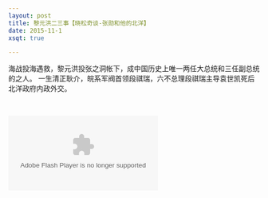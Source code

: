 ```yaml
---
layout: post
title: 黎元洪二三事【晓松奇谈-张勋和他的北洋】
date: 2015-11-1
xsqt: true

---
```



海战投海遇救，黎元洪投张之洞帐下，成中国历史上唯一​两任大总统和三任副总统的之人。 一生清正耿介，皖系军阀首领段祺瑞，六不总理段祺瑞主导袁世凯死后北洋政府内政外交。

<br>

<embed src="http://player.video.qiyi.com/1db68b4ac4b8b0346cd27dce3af889c2/0/0/v_19rrksa8bg.swf-albumId=413090800-tvId=413090800-isPurchase=0-cnId=31" allowFullScreen="true" quality="high" class="v" align="middle" allowScriptAccess="always" type="application/x-shockwave-flash"></embed>
